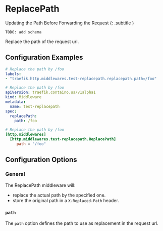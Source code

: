 # ReplacePath

Updating the Path Before Forwarding the Request
{: .subtitle }

`TODO: add schema`

Replace the path of the request url.

## Configuration Examples

```yaml tab="Docker"
# Replace the path by /foo
labels:
- "traefik.http.middlewares.test-replacepath.replacepath.path=/foo"
```

```yaml tab="Kubernetes"
# Replace the path by /foo
apiVersion: traefik.containo.us/v1alpha1
kind: Middleware
metadata:
  name: test-replacepath
spec:
  replacePath:
    path: /foo
```

```toml tab="File"
# Replace the path by /foo
[http.middlewares]
  [http.middlewares.test-replacepath.ReplacePath]
     path = "/foo"
```

## Configuration Options

### General

The ReplacePath middleware will:

* replace the actual path by the specified one.
* store the original path in a `X-Replaced-Path` header.

### `path`

The `path` option defines the path to use as replacement in the request url.
